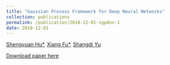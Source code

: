 ```yaml
---
title: "Gaussian Process Framework for Deep Neural Networks"
collection: publications
permalink: /publication/2018-12-01-sgpdnn-1
date: 2018-12-01
---
```

[Shengyuan Hu*](https://s-huu.github.io), [Xiang Fu*](https://www.csail.mit.edu/person/xiang-fu), [Shangdi Yu](https://yushangdi.github.io)

[Download paper here](http://academicpages.github.io/files/paper2.pdf)
